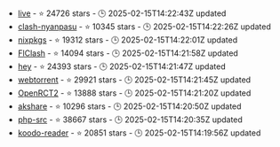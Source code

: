- [live](https://github.com/fanmingming/live) - ⭐ 24726 stars - 🕒 2025-02-15T14:22:43Z updated
- [clash-nyanpasu](https://github.com/libnyanpasu/clash-nyanpasu) - ⭐ 10345 stars - 🕒 2025-02-15T14:22:26Z updated
- [nixpkgs](https://github.com/NixOS/nixpkgs) - ⭐ 19312 stars - 🕒 2025-02-15T14:22:01Z updated
- [FlClash](https://github.com/chen08209/FlClash) - ⭐ 14094 stars - 🕒 2025-02-15T14:21:58Z updated
- [hey](https://github.com/heyxyz/hey) - ⭐ 24393 stars - 🕒 2025-02-15T14:21:47Z updated
- [webtorrent](https://github.com/webtorrent/webtorrent) - ⭐ 29921 stars - 🕒 2025-02-15T14:21:45Z updated
- [OpenRCT2](https://github.com/OpenRCT2/OpenRCT2) - ⭐ 13888 stars - 🕒 2025-02-15T14:21:20Z updated
- [akshare](https://github.com/akfamily/akshare) - ⭐ 10296 stars - 🕒 2025-02-15T14:20:50Z updated
- [php-src](https://github.com/php/php-src) - ⭐ 38667 stars - 🕒 2025-02-15T14:20:35Z updated
- [koodo-reader](https://github.com/koodo-reader/koodo-reader) - ⭐ 20851 stars - 🕒 2025-02-15T14:19:56Z updated
